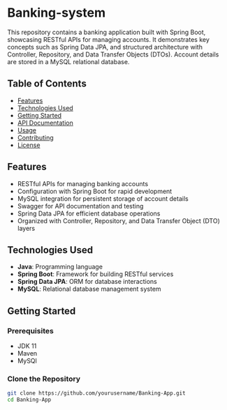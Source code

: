 # Banking-system

This repository contains a banking application built with Spring Boot, showcasing RESTful APIs for managing accounts. It demonstrates key concepts such as Spring Data JPA, and structured architecture with Controller, Repository, and Data Transfer Objects (DTOs). Account details are stored in a MySQL relational database.

## Table of Contents

- [Features](#features)
- [Technologies Used](#technologies-used)
- [Getting Started](#getting-started)
- [API Documentation](#api-documentation)
- [Usage](#usage)
- [Contributing](#contributing)
- [License](#license)

## Features

- RESTful APIs for managing banking accounts
- Configuration with Spring Boot for rapid development
- MySQL integration for persistent storage of account details
- Swagger for API documentation and testing
- Spring Data JPA for efficient database operations
- Organized with Controller, Repository, and Data Transfer Object (DTO) layers

## Technologies Used

- **Java**: Programming language
- **Spring Boot**: Framework for building RESTful services
- **Spring Data JPA**: ORM for database interactions
- **MySQL**: Relational database management system

## Getting Started

### Prerequisites

- JDK 11
- Maven
- MySQl

### Clone the Repository

```bash
git clone https://github.com/yourusername/Banking-App.git
cd Banking-App
